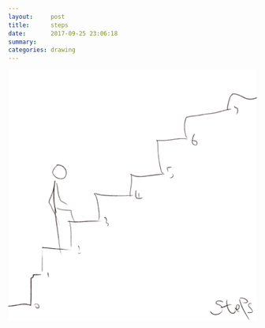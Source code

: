 ```yaml
---
layout:     post
title:      steps
date:       2017-09-25 23:06:18
summary:    
categories: drawing
---
```

![steps](/images/diary/steps.png ",")
